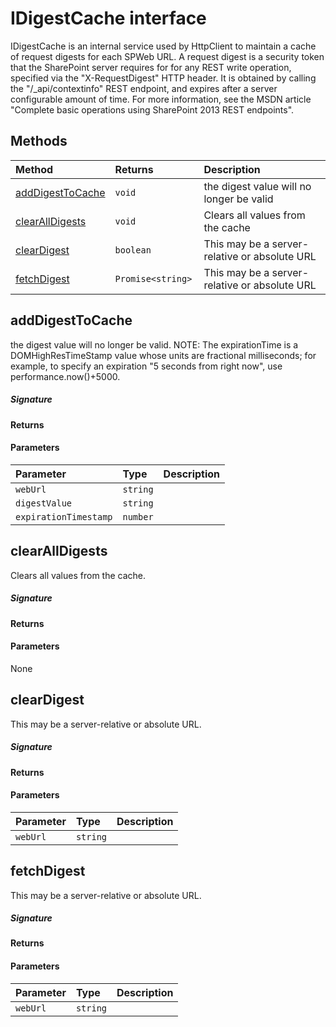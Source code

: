 # IDigestCache interface

IDigestCache is an internal service used by HttpClient to maintain a cache of request digests 
for each SPWeb URL. A request digest is a security token that the SharePoint server requires for 
for any REST write operation, specified via the "X-RequestDigest" HTTP header. It is obtained 
by calling the "/_api/contextinfo" REST endpoint, and expires after a server configurable amount 
of time. For more information, see the MSDN article 
"Complete basic operations using SharePoint 2013 REST endpoints".






## Methods

| Method	   |  Returns	| Description|
|:-------------|:-------|:-----------|
|[addDigestToCache](#adddigesttocache)      | `void `| the digest value will no longer be valid |
|[clearAllDigests](#clearalldigests)      | `void `| Clears all values from the cache |
|[clearDigest](#cleardigest)      | `boolean `| This may be a server-relative or absolute URL |
|[fetchDigest](#fetchdigest)      | `Promise<string> `| This may be a server-relative or absolute URL |



## addDigestToCache

the digest value will no longer be valid. 
NOTE: The expirationTime is a DOMHighResTimeStamp value whose units are 
fractional milliseconds; for example, to specify an expiration 
"5 seconds from right now", use performance.now()+5000.

##### Signature

#### Returns

#### Parameters


| Parameter	   | Type    | Description |
|:-------------|:---------------|:------------|
| `webUrl`    | `string` |  |
| `digestValue`    | `string` |  |
| `expirationTimestamp`    | `number` |  |


## clearAllDigests

Clears all values from the cache.

##### Signature

#### Returns

#### Parameters
None


## clearDigest

This may be a server-relative or absolute URL.

##### Signature

#### Returns

#### Parameters


| Parameter	   | Type    | Description |
|:-------------|:---------------|:------------|
| `webUrl`    | `string` |  |


## fetchDigest

This may be a server-relative or absolute URL.

##### Signature

#### Returns

#### Parameters


| Parameter	   | Type    | Description |
|:-------------|:---------------|:------------|
| `webUrl`    | `string` |  |

